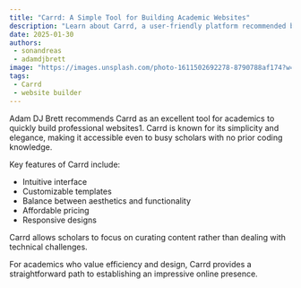 ```yaml
---
title: "Carrd: A Simple Tool for Building Academic Websites"
description: "Learn about Carrd, a user-friendly platform recommended by Adam DJ Brett for creating professional academic websites."
date: 2025-01-30
authors: 
 - sonandreas
 - adamdjbrett
image: "https://images.unsplash.com/photo-1611502692278-8790788af174?w=500&auto=format&fit=crop&q=60&ixlib=rb-4.0.3&ixid=M3wxMjA3fDB8MHxzZWFyY2h8MjZ8fG1pbmltYWxpcyUyMHdoaXRlfGVufDB8MHwwfHx8MA%3D%3D"
tags:
 - Carrd
 - website builder
---
```

Adam DJ Brett recommends Carrd as an excellent tool for academics to quickly build professional websites1. Carrd is known for its simplicity and elegance, making it accessible even to busy scholars with no prior coding knowledge.

Key features of Carrd include:

+ Intuitive interface
+ Customizable templates
+ Balance between aesthetics and functionality
+ Affordable pricing
+ Responsive designs

Carrd allows scholars to focus on curating content rather than dealing with technical challenges.

For academics who value efficiency and design, Carrd provides a straightforward path to establishing an impressive online presence.

